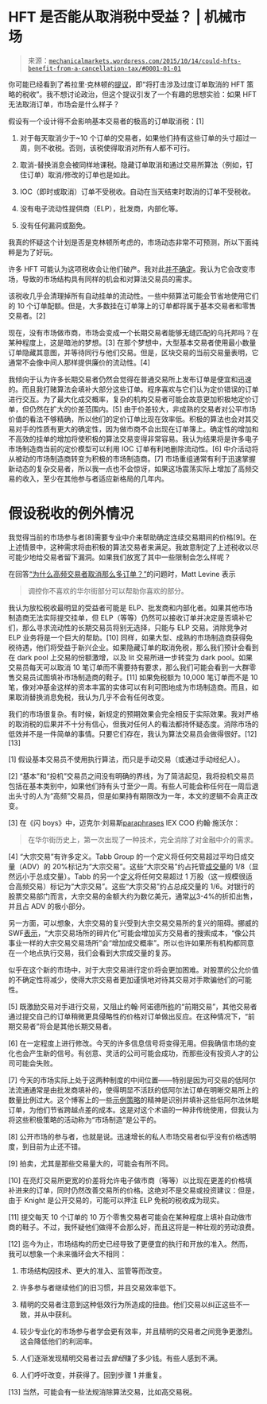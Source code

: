 <!--yml

category: 未分类

日期：2024-05-18 06:42:41

-->

# HFT 是否能从取消税中受益？ | 机械市场

> 来源：[`mechanicalmarkets.wordpress.com/2015/10/14/could-hfts-benefit-from-a-cancellation-tax/#0001-01-01`](https://mechanicalmarkets.wordpress.com/2015/10/14/could-hfts-benefit-from-a-cancellation-tax/#0001-01-01)

你可能已经看到了希拉里·克林顿的[提议](https://www.hillaryclinton.com/p/briefing/factsheets/2015/10/08/wall-street-work-for-main-street/)，即“将打击涉及过度订单取消的 HFT 策略的税收”。我不想讨论政治，但这个提议引发了一个有趣的思想实验：如果 HFT 无法取消订单，市场会是什么样子？

假设有一个设计得不会影响基本交易者的极高的订单取消税：[1]

1.  对于每天取消少于~10 个订单的交易者，如果他们持有这些订单的头寸超过一周，则不收税。否则，该税使得取消对所有人都不可行。

1.  取消-替换消息会被同样地课税。隐藏订单取消和通过交易所算法（例如，钉住订单）取消/修改的订单也是如此。

1.  IOC（即时或取消）订单不受税收。自动在当天结束时取消的订单不受税收。

1.  没有电子流动性提供商（ELP），批发商，内部化等。

1.  没有任何漏洞或豁免。

我真的怀疑这个计划是否是克林顿所考虑的，市场动态非常不可预测，所以下面纯粹是为了好玩。

许多 HFT 可能认为这项税收会让他们破产。我对此[并不确定](https://www.youtube.com/watch?v=SJUhlRoBL8M)。我认为它会改变市场，导致的市场结构具有同样的机会和对算法交易员的需求。

该税收几乎会清理掉所有自动挂单的流动性。一些中频算法可能会节省地使用它们的 10 个订单配额。但是，大多数挂在订单簿上的订单都将属于基本交易者和零售交易者。[2]

现在，没有市场做市商，市场会变成一个长期交易者能够无缝匹配的乌托邦吗？在某种程度上，这是暗池的梦想。[3] 在那个梦想中，大型基本交易者使用最小数量订单隐藏其意图，并等待同行与他们交易。但是，区块交易的当前交易量表明，它通常不会像中间人那样提供廉价的流动性。[4]

我倾向于认为许多长期交易者仍然会觉得在普通交易所上发布订单是便宜和迅速的。而且我打赌算法会填补大部分这些订单。程序喜欢与它们认为定价错误的订单进行交互。为了最大化成交概率，复杂的机构交易者可能会故意更加积极地定价订单，但仍然在扩大的价差范围内。[5] 由于价差较大，非成熟的交易者对公平市场价值的看法不够精确，所以他们的定价订单比现在效率低。积极的算法也会对其交易对手的性质有更大的确定性，因为做市商不会出现在订单簿上。确定性的增加和不高效的挂单的增加将使积极的算法交易变得非常容易。我认为结果将是许多电子市场制造商当前的定价模型可以利用 IOC 订单有利地删除流动性。[6] 中介活动将从被动的市场制造商转变为积极的市场制造商。[7] 市场重组通常有利于迅速掌握新动态的复杂交易者，所以我一点也不会惊讶，如果这场震荡实际上增加了高频交易的收入，至少在其他参与者适应新格局的几年内。

# 假设税收的例外情况

我觉得当前的市场参与者[8]需要专业中介来帮助确定连续交易期间的价格[9]。在上述情景中，这种需求将由积极的算法交易者来满足。我故意制定了上述税收以尽可能少地给交易者留下漏洞。如果我们放宽了其中一些限制会怎么样呢？

在回答[“为什么高频交易者取消那么多订单？”](http://www.bloombergview.com/articles/2015-10-08/why-do-high-frequency-traders-cancel-so-many-orders-)的问题时，Matt Levine 表示

> 调控你不喜欢的华尔街部分可以帮助你喜欢的部分。

我认为放松税收最明显的受益者可能是 ELP、批发商和内部化者。如果其他市场制造商无法实际提交挂单，但 ELP（等等）仍然可以接收订单并决定是否填补它们，那么寻求流动性的长期交易员将别无选择，只能与 ELP 交易。消除竞争对 ELP 业务将是一个巨大的帮助。[10] 同样，如果大型、成熟的市场制造商获得免税待遇，他们将受益于新兴企业。如果隐藏订单的取消免税，那么我们预计会看到在 dark pool 上交易的份额激增，以及 lit 交易所进一步转变为 dark pool。如果交易员每天可以取消 10 笔订单而不需要持有要求，那么我们可能会看到一大群零售交易员试图填补市场制造商的鞋子。[11] 如果免税额为 10,000 笔订单而不是 10 笔，像对冲基金这样的资本丰富的实体可以有利可图地成为市场制造商。而且，如果取消替换消息免税，我认为几乎不会有任何改变。

我们的市场很复杂。有时候，新规定的预期效果会完全相反于实际效果。我对严格的取消税的后果并不十分有信心，但我对任何人的看法都持怀疑态度。消除市场的低效并不是一件简单的事情。只要它们存在，我认为算法交易员会做得很好。[12] [13]

[1] 假设基本交易员不使用执行算法，而只是手动交易（或通过手动经纪人）。

[2] “基本”和“投机”交易员之间没有明确的界线，为了简洁起见，我将投机交易员包括在基本类别中，如果他们持有头寸至少一周。有些人可能会称任何在一周后退出头寸的人为“高频”交易员，但是如果持有期限改为一年，本文的逻辑不会真正改变。

[3] 在《闪 boys》中，迈克尔·刘易斯[paraphrases](https://books.google.com/books?id=UcIkAwAAQBAJ&lpg=PP1&dq=editions%3A36ZaAiOcQqEC&pg=PA102#v=onepage&q=%22the%20technology%20existed%20that%20eliminated%20entirely%20the%20need%20for%20financial%20intermediaries%22&f=false) IEX COO 约翰·施沃尔：

> 在华尔街历史上，第一次出现了一种技术，完全消除了对金融中介的需求。

[4] “大宗交易”有许多定义。Tabb Group 的一个定义将任何交易超过平均日成交量（ADV）的 20%标记为“大宗交易”。这些“大宗交易”约占托管[成交量](http://tabbforum.com/opinions/the-block-is-back?page=1&ticket=ST-14446760297014-cCQ8XQcTNXcIkXozTIbTRe2LPShsAfVs09cFFmG3)的 1/8（显然远小于总成交量）。Tabb 的另一个[定义](http://tabbforum.com/opinions/building-blocks-in-a-post-reg-nms-world?page=1)将任何交易超过 1 万股（这一规模很适合高频交易）标记为“大宗交易”。这些“大宗交易”约占总成交量的 1/6。对银行的股票交易部门而言，大宗交易的金额大约为数亿美元，通常[以](http://www.wsj.com/articles/SB10001424052702303887804579501922083507360)3-4%的折扣出售，并且占 ADV 的极小部分。

另一方面，可以想象，大宗交易的复兴受到大宗交易交易所的复兴的阻碍。挪威的 SWF[表示](http://www.nbim.no/contentassets/1b25761cb30e4025b627865627610dab/asset-manager-perspective_1-15.pdf)，“大宗交易场所的碎片化”可能会增加买方交易者的搜索成本，“像公共事业一样的大宗交易交易场所”会“增加成交概率”。所以也许如果所有机构都同意在一个地点执行交易，我们会看到大宗成交量的复苏。

似乎在这个新的市场中，对于大宗交易进行定价将会更加困难。对股票的公允价值的不确定性将减少，使得大宗交易者更加谨慎地对待其交易对手欺骗他们的可能性。

[5] 既激励交易对手进行交易，又阻止约翰·阿诺德所[称](http://www.bloombergview.com/articles/2015-01-23/high-frequency-trading-spoofers-and-front-running)的“前期交易”，其他交易者通过提交自己的订单稍微更具侵略性的价格对订单做出反应。在这种情况下，“前期交易者”将会是其他长期交易者。

[6] 在一定程度上进行修改。今天的许多信息信号将变得无用。但我确信市场的变化也会产生新的信号。有创意、灵活的公司可能会成功，而那些没有投资人才的公司可能会失败。

[7] 今天的市场实际上处于这两种制度的中间位置——特别是因为可交易的低阿尔法流通通常是由批发商填补的，使得明显不活跃的低阿尔法订单在明晰交易所上的数量比例过大。这个博客上的一些[示例策略](https://mechanicalmarkets.wordpress.com/2015/02/16/protecting-client-interests-anonymity-in-us-equities/)的精神是识别并填补这些低阿尔法休眠订单，为他们节省跨越点差的成本。这是对这个术语的一种非传统使用，但我认为将这些积极策略的活动称为“市场制造”是公平的。

[8] 公开市场的参与者，也就是说。迅速增长的私人市场交易者似乎没有价格透明度，到目前为止还不错。

[9] 拍卖，尤其是那些交易量大的，可能会有所不同。

[10] 在亮灯交易所更宽的价差将允许电子做市商（等等）以比现在更差的价格填补进来的订单，同时仍然改善交易所的价格。这绝对不是交易或投资建议：但是，由于 Knight 是公开交易的，可能可以押注 ELP 免税的税收成为现实。

[11] 提交每天 10 个订单的 10 万个零售交易者可能会在某种程度上填补自动做市商的鞋子。不过，我怀疑他们做得不会那么好，而且这将是一种壮观的劳动浪费。

[12] 迄今为止，市场结构的历史已经导致了更便宜的执行和开放的准入。然而，我可以想象一个未来循环会大不相同：

1.  市场结构因技术、更大的准入、监管等而改变。

1.  许多参与者继续他们的旧习惯，并且交易效率低下。

1.  精明的交易者注意到这种低效行为所造成的扭曲。他们交易以纠正这些不一致，并从中获利。

1.  较少专业化的市场参与者学会更有效率，并且精明的交易者之间竞争更激烈。这会降低他们的利润率。

1.  人们逐渐发现精明交易者过去*曾经*赚了多少钱。有些人感到不满。

1.  人们呼吁改变，并获得了。回到步骤 1 并重复。

[13] 当然，可能会有一些法规消除算法交易，比如高交易税。
